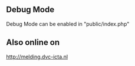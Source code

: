 ## Debug Mode
Debug Mode can be enabled in "public/index.php"
## Also online on 
http://melding.dvc-icta.nl
